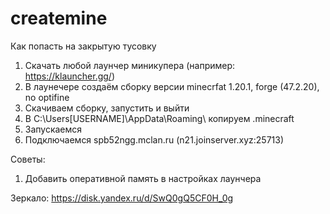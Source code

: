 # createmine
Как попасть на закрытую тусовку

1. Скачать любой лаунчер миникупера (например: https://klauncher.gg/)
2. В лаунечере создаём сборку версии minecrfat 1.20.1, forge (47.2.20), no optifine
3. Скачиваем сборку, запустить и выйти
3. В C:\Users\[USERNAME]\AppData\Roaming\ копируем .minecraft
4. Запускаемся
5. Подключаемся spb52ngg.mclan.ru (n21.joinserver.xyz:25713)

Советы:
1. Добавить оперативной память в настройках лаунчера

Зеркало:
https://disk.yandex.ru/d/SwQ0gQ5CF0H_0g
